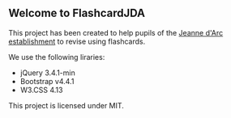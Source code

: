 ## Welcome to FlashcardJDA

This project has been created to help pupils of the [Jeanne d'Arc establishment](https://www.jda-argentat.fr/) to revise using flashcards.

We use the following liraries:
  * jQuery 3.4.1-min
  * Bootstrap v4.4.1
  * W3.CSS 4.13

This project is licensed under MIT.
